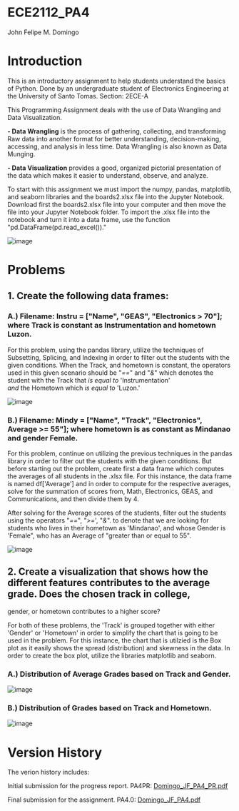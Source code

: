 # ECE2112_PA4
John Felipe M. Domingo

# Introduction

This is an introductory assignment to help students understand the basics of Python.
Done by an undergraduate student of Electronics Engineering at the University of Santo Tomas.
Section: 2ECE-A

This Programming Assignment deals with the use of Data Wrangling and Data Visualization. 

**- Data Wrangling** is the process of gathering, collecting, and transforming Raw data into another
format for better understanding, decision-making, accessing, and analysis in less time. 
Data Wrangling is also known as Data Munging.

**- Data Visualization** provides a good, organized pictorial presentation of the data which makes
it easier to understand, observe, and analyze.

To start with this assignment we must import the numpy, pandas, matplotlib, and seaborn libraries and the 
boards2.xlsx file into the Jupyter Notebook. Download first the boards2.xlsx file into your computer and then 
move the file into your Jupyter Notebook folder. To import the .xlsx file into the notebook and turn it into
a data frame, use the function "pd.DataFrame(pd.read_excel())."

![image](https://github.com/user-attachments/assets/90009232-9ec6-4438-a9d7-d437ab349a5f)

# Problems
## 1. Create the following data frames:

### A.) Filename: Instru = ["Name", "GEAS", "Electronics > 70"]; where Track is constant as Instrumentation and hometown Luzon.

For this problem, using the pandas library, utilize the techniques of Subsetting, Splicing, and Indexing in order 
to filter out the students with the given conditions. When the Track, and hometown is constant, the operators used in this
given scenario should be "*==*" and "*&*" which denotes the student with the Track that *is equal to* 'Instrumentation'  
*and* the Hometown which *is equal to* 'Luzon.'

![image](https://github.com/user-attachments/assets/c59fd39f-b289-4f9b-80e0-c89e98828ffa)

### B.) Filename: Mindy = ["Name", "Track", "Electronics", Average >= 55"]; where hometown is as constant as Mindanao and gender Female.

For this problem, continue on utilizing the previous techniques in the pandas library in order to filter out the students with
the given conditions. But before starting out the problem, create first a data frame which computes the averages of all students
in the .xlsx file. For this instance, the data frame is named df['Average'] and in order to compute for the respective averages,
solve for the summation of scores from, Math, Electronics, GEAS, and Communications, and then divide them by 4.

After solving for the Average scores of the students, filter out the students using the operators "*==*", "*>=*', "*&*". to denote
that we are looking for students who lives in their hometown as 'Mindanao', and whose Gender is 'Female", who has an 
Average of "greater than or equal to 55".

![image](https://github.com/user-attachments/assets/d3bcd1fc-17d0-4902-81e3-0ace65e71fd0)

## 2. Create a visualization that shows how the different features contributes to the average grade. Does the chosen track in college,
gender, or hometown contributes to a higher score?

For both of these problems, the 'Track' is grouped together with either 'Gender' or 'Hometown' in order to simplify the chart that is 
going to be used in the problem. For this instance, the chart that is utilzied is the Box plot as it easily shows the spread (distribution)
and skewness in the data. In order to create the box plot, utilize the libraries matplotlib and seaborn.

### A.) Distribution of Average Grades based on Track and Gender.

![image](https://github.com/user-attachments/assets/0b49c5de-819a-44f5-b82f-5ee81ca07dce)


### B.) Distribution of Grades based on Track and Hometown.

![image](https://github.com/user-attachments/assets/f7bf003d-00af-49ea-a3b4-60b86217c9bc)

# Version History

The verion history includes:

Initial submission for the progress report.
PA4PR: [Domingo_JF_PA4_PR.pdf](https://github.com/user-attachments/files/17023590/Domingo_JF_PA4_PR.pdf)

Final submission for the assignment.
PA4.0: [Domingo_JF_PA4.pdf](https://github.com/user-attachments/files/17023591/Domingo_JF_PA4.pdf)

